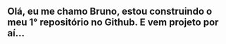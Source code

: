 ## Olá, eu me chamo Bruno, estou construindo o meu 1° repositório no Github. E vem projeto por aí...
